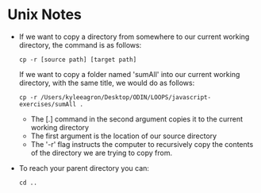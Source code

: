 # Unix Notes

- If we want to copy a directory from somewhere to our current working
  directory, the command is as follows:
  ```
  cp -r [source path] [target path]
  ```
  If we want to copy a folder named 'sumAll' into our current working
  directory, with the same title, we would do as follows:
  ```
  cp -r /Users/kyleeagron/Desktop/ODIN/LOOPS/javascript-exercises/sumAll .
  ```
    - The [.] command in the second argument copies it to the current working
      directory
    - The first argument is the location of our source directory
    - The '-r' flag instructs the computer to recursively copy the contents of
      the directory we are trying to copy from.

- To reach your parent directory you can:
  ```
  cd ..
  ```
